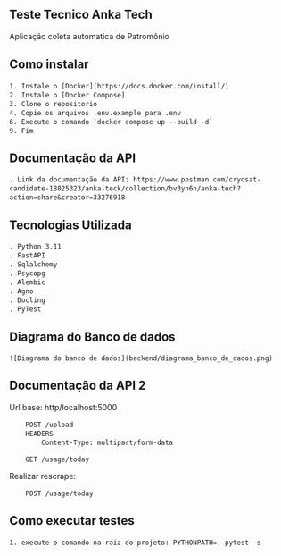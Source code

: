 ## Teste Tecnico Anka Tech

Aplicação coleta automatica de Patromônio

## Como instalar

    1. Instale o [Docker](https://docs.docker.com/install/)
    2. Instale o [Docker Compose]
    3. Clone o repositorio
    4. Copie os arquivos .env.example para .env
    6. Execute o comando `docker compose up --build -d`
    9. Fim

## Documentação da API

    . Link da documentação da API: https://www.postman.com/cryosat-candidate-18825323/anka-teck/collection/bv3yn6n/anka-tech?action=share&creator=33276918

## Tecnologias Utilizada

    . Python 3.11
    . FastAPI
    . Sqlalchemy
    . Psycopg
    . Alembic
    . Agno
    . Docling
    . PyTest

## Diagrama do Banco de dados

    ![Diagrama do banco de dados](backend/diagrama_banco_de_dados.png)

## Documentação da API 2

Url base: http/localhost:5000

```http
    POST /upload
    HEADERS
        Content-Type: multipart/form-data
```

```http
    GET /usage/today
```

Realizar rescrape:

```http
    POST /usage/today
```

## Como executar testes

    1. execute o comando na raiz do projeto: PYTHONPATH=. pytest -s
